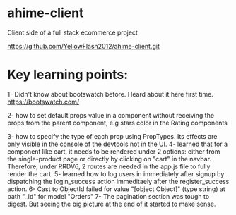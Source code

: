 # ahime-client
Client side of a full stack ecommerce project

https://github.com/YellowFlash2012/ahime-client.git

# Key learning points:
1- Didn't know about bootswatch before. Heard about it here first time.
https://bootswatch.com/

2- how to set default props value in a component without receiving the props from the parent component, e.g stars color in the Rating components

3- how to specify the type of each prop using PropTypes. Its effects are only visible in the console of the devtools not in the UI.
4- learned that for a component like cart, it needs to be rendered under 2 options: either from the single-product page or directly by clicking on "cart" in the navbar. Therefore, under RRDV6, 2 routes are needed in the app.js file to fully render the cart.
5- learned how to log users in immediately after signup by dispatching the login_success action immeditaely after the register_success action.
6- Cast to ObjectId failed for value "[object Object]" (type string) at path "_id" for model "Orders"
7- The pagination section was tough to digest. But seeing the big picture at the end of it started to make sense.